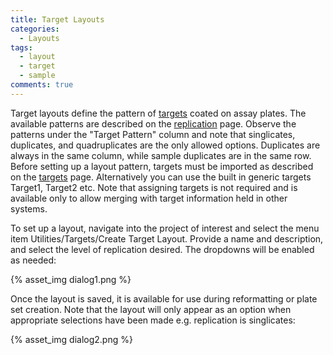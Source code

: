 ```yaml
---
title: Target Layouts
categories:
  - Layouts
tags:
  - layout
  - target
  - sample
comments: true
---
```


Target layouts define the pattern of [targets](/software/layouts) coated on assay plates.  The available patterns are described on the [replication](/software/replication) page.  Observe the patterns under the "Target Pattern" column and note that singlicates, duplicates, and quadruplicates are the only allowed options.  Duplicates are always in the same column, while sample duplicates are in the same row.  Before setting up a layout pattern, targets must be imported as described on the [targets](/software/targets) page.  Alternatively you can use the built in generic targets Target1, Target2 etc.  Note that assigning targets is not required and is available only to allow merging with target information held in other systems.

To set up a layout, navigate into the project of interest and select the menu item Utilities/Targets/Create Target Layout. Provide a name and description, and select the level of replication desired. The dropdowns will be enabled as needed:

 
{% asset_img dialog1.png %}

Once the layout is saved, it is available for use during reformatting or plate set creation.  Note that the layout will only appear as an option when appropriate selections have been made e.g. replication is singlicates:

{% asset_img dialog2.png %}







